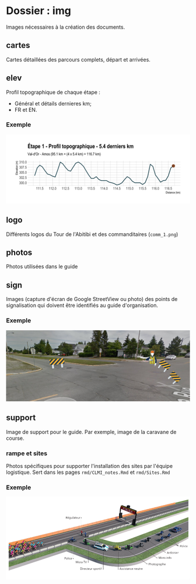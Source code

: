 # Dossier : img

Images nécessaires à la création des documents. 

## cartes

Cartes détaillées des parcours complets, départ et arrivées.

## elev

Profil topographique de chaque étape :

- Général et détails dernieres km;
- FR et EN.

### Exemple

![](elev/Etape1_Final_FR.png)

## logo

Différents logos du Tour de l'Abitibi et des commanditaires (`comm_1.png`)

## photos

Photos utilisées dans le guide

## sign

Images (capture d'écran de Google StreetView ou photo) des points de signalisation qui doivent être identifiés au guide d'organisation. 

### Exemple

![](sign/E1/sign_01.png)


## support

Image de support pour le guide. Par exemple, image de la caravane de course. 

### rampe et sites

Photos spécifiques pour supporter l'installation des sites par l'équipe logistique. Sert dans les pages `rmd/CLMI_notes.Rmd` et `rmd/Sites.Rmd`

### Exemple

![](support/circulation_derivation.png)